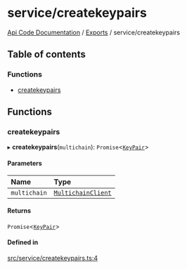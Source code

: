 # service/createkeypairs
 
[Api Code Documentation](../README.md) / [Exports](../modules.md) / service/createkeypairs

## Table of contents

### Functions

- [createkeypairs](service_createkeypairs.md#createkeypairs)

## Functions

### createkeypairs

▸ **createkeypairs**(`multichain`): `Promise`\<[`KeyPair`](../interfaces/service_domain_organization_key_pair.KeyPair.md)\>

#### Parameters

| Name | Type |
| :------ | :------ |
| `multichain` | [`MultichainClient`](../interfaces/service_Client_h.MultichainClient.md) |

#### Returns

`Promise`\<[`KeyPair`](../interfaces/service_domain_organization_key_pair.KeyPair.md)\>

#### Defined in

[src/service/createkeypairs.ts:4](https://github.com/openkfw/TruBudget/blob/648f2bb/api/src/service/createkeypairs.ts#L4)
